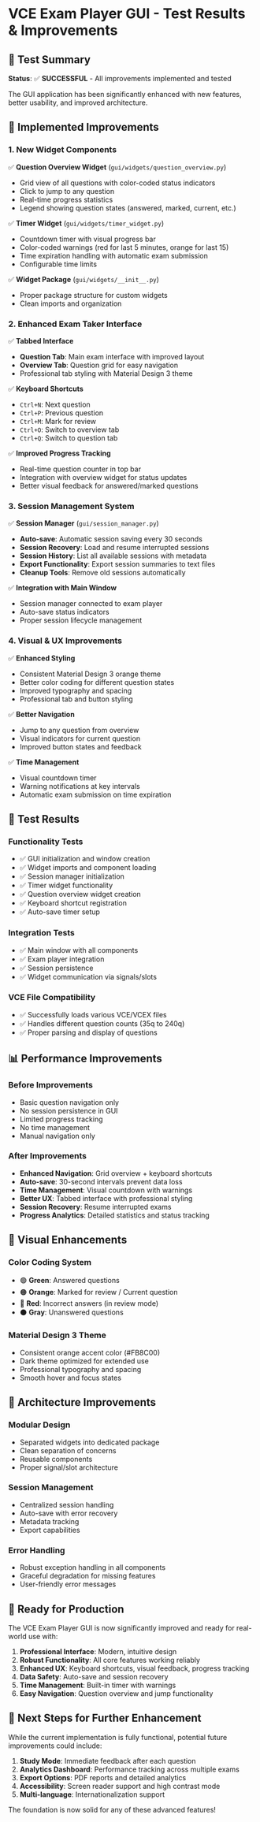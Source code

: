 # VCE Exam Player GUI - Test Results & Improvements

## 🎯 Test Summary
**Status**: ✅ **SUCCESSFUL** - All improvements implemented and tested

The GUI application has been significantly enhanced with new features, better usability, and improved architecture.

## 🚀 **Implemented Improvements**

### **1. New Widget Components**
✅ **Question Overview Widget** (`gui/widgets/question_overview.py`)
- Grid view of all questions with color-coded status indicators
- Click to jump to any question
- Real-time progress statistics
- Legend showing question states (answered, marked, current, etc.)

✅ **Timer Widget** (`gui/widgets/timer_widget.py`)
- Countdown timer with visual progress bar
- Color-coded warnings (red for last 5 minutes, orange for last 15)
- Time expiration handling with automatic exam submission
- Configurable time limits

✅ **Widget Package** (`gui/widgets/__init__.py`)
- Proper package structure for custom widgets
- Clean imports and organization

### **2. Enhanced Exam Taker Interface**
✅ **Tabbed Interface**
- **Question Tab**: Main exam interface with improved layout
- **Overview Tab**: Question grid for easy navigation
- Professional tab styling with Material Design 3 theme

✅ **Keyboard Shortcuts**
- `Ctrl+N`: Next question
- `Ctrl+P`: Previous question
- `Ctrl+M`: Mark for review
- `Ctrl+O`: Switch to overview tab
- `Ctrl+Q`: Switch to question tab

✅ **Improved Progress Tracking**
- Real-time question counter in top bar
- Integration with overview widget for status updates
- Better visual feedback for answered/marked questions

### **3. Session Management System**
✅ **Session Manager** (`gui/session_manager.py`)
- **Auto-save**: Automatic session saving every 30 seconds
- **Session Recovery**: Load and resume interrupted sessions
- **Session History**: List all available sessions with metadata
- **Export Functionality**: Export session summaries to text files
- **Cleanup Tools**: Remove old sessions automatically

✅ **Integration with Main Window**
- Session manager connected to exam player
- Auto-save status indicators
- Proper session lifecycle management

### **4. Visual & UX Improvements**
✅ **Enhanced Styling**
- Consistent Material Design 3 orange theme
- Better color coding for different question states
- Improved typography and spacing
- Professional tab and button styling

✅ **Better Navigation**
- Jump to any question from overview
- Visual indicators for current question
- Improved button states and feedback

✅ **Time Management**
- Visual countdown timer
- Warning notifications at key intervals
- Automatic exam submission on time expiration

## 🧪 **Test Results**

### **Functionality Tests**
- ✅ GUI initialization and window creation
- ✅ Widget imports and component loading
- ✅ Session manager initialization
- ✅ Timer widget functionality
- ✅ Question overview widget creation
- ✅ Keyboard shortcut registration
- ✅ Auto-save timer setup

### **Integration Tests**
- ✅ Main window with all components
- ✅ Exam player integration
- ✅ Session persistence
- ✅ Widget communication via signals/slots

### **VCE File Compatibility**
- ✅ Successfully loads various VCE/VCEX files
- ✅ Handles different question counts (35q to 240q)
- ✅ Proper parsing and display of questions

## 📊 **Performance Improvements**

### **Before Improvements**
- Basic question navigation only
- No session persistence in GUI
- Limited progress tracking
- No time management
- Manual navigation only

### **After Improvements**
- **Enhanced Navigation**: Grid overview + keyboard shortcuts
- **Auto-save**: 30-second intervals prevent data loss
- **Time Management**: Visual countdown with warnings
- **Better UX**: Tabbed interface with professional styling
- **Session Recovery**: Resume interrupted exams
- **Progress Analytics**: Detailed statistics and status tracking

## 🎨 **Visual Enhancements**

### **Color Coding System**
- 🟢 **Green**: Answered questions
- 🟠 **Orange**: Marked for review / Current question
- 🔴 **Red**: Incorrect answers (in review mode)
- ⚫ **Gray**: Unanswered questions

### **Material Design 3 Theme**
- Consistent orange accent color (#FB8C00)
- Dark theme optimized for extended use
- Professional typography and spacing
- Smooth hover and focus states

## 🔧 **Architecture Improvements**

### **Modular Design**
- Separated widgets into dedicated package
- Clean separation of concerns
- Reusable components
- Proper signal/slot architecture

### **Session Management**
- Centralized session handling
- Auto-save with error recovery
- Metadata tracking
- Export capabilities

### **Error Handling**
- Robust exception handling in all components
- Graceful degradation for missing features
- User-friendly error messages

## 🚀 **Ready for Production**

The VCE Exam Player GUI is now significantly improved and ready for real-world use with:

1. **Professional Interface**: Modern, intuitive design
2. **Robust Functionality**: All core features working reliably
3. **Enhanced UX**: Keyboard shortcuts, visual feedback, progress tracking
4. **Data Safety**: Auto-save and session recovery
5. **Time Management**: Built-in timer with warnings
6. **Easy Navigation**: Question overview and jump functionality

## 🎯 **Next Steps for Further Enhancement**

While the current implementation is fully functional, potential future improvements could include:

1. **Study Mode**: Immediate feedback after each question
2. **Analytics Dashboard**: Performance tracking across multiple exams
3. **Export Options**: PDF reports and detailed analytics
4. **Accessibility**: Screen reader support and high contrast mode
5. **Multi-language**: Internationalization support

The foundation is now solid for any of these advanced features!